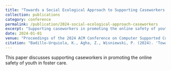 ```yaml
---
title: "Towards a Social Ecological Approach to Supporting Caseworkers in Promoting the Online Safety of Youth in Foster Care"
collection: publications
category: conference
permalink: /publication/2024-social-ecological-approach-caseworkers
excerpt: "Supporting caseworkers in promoting the online safety of youth in foster care."
date: 2024-01-01
venue: "Proceedings of the 2024 ACM Conference on Computer Supported Cooperative Work (CSCW 2024)"
citation: "Badillo-Urquiola, K., Agha, Z., Wisniewski, P. (2024). 'Towards a Social Ecological Approach to Supporting Caseworkers in Promoting the Online Safety of Youth in Foster Care.' Proceedings of the 2024 ACM Conference on Computer Supported Cooperative Work."
---
```


This paper discusses supporting caseworkers in promoting the online safety of youth in foster care. 